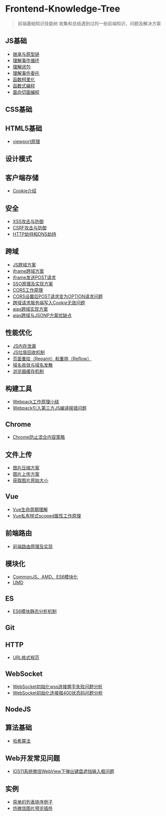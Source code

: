 # Frontend-Knowledge-Tree
> 前端基础知识技能树
> 收集和总结遇到过的一些前端知识、问题及解决方案

## JS基础
* [继承与原型链](https://developer.mozilla.org/zh-CN/docs/Web/JavaScript/Inheritance_and_the_prototype_chain)
* [理解事件循环](http://www.ruanyifeng.com/blog/2014/10/event-loop.html)
* [理解闭包](https://developer.mozilla.org/zh-CN/docs/Web/JavaScript/Closures)
* [理解事件委托](https://zhuanlan.zhihu.com/p/26536815)
* [函数柯里化](https://www.cnblogs.com/pigtail/p/3447660.html)
* [函数式编程]()
* [面向切面编程]()

## CSS基础

## HTML5基础
* [viewport原理]()

## 设计模式

## 客户端存储

*	[Cookie介绍](https://zhuanlan.zhihu.com/p/25793137)

## 安全
* [XSS攻击与防御]()
* [CSRF攻击与防御]()
* [HTTP劫持和DNS劫持](https://www.cnblogs.com/kenkofox/p/4919668.html)

## 跨域
*	[JS跨域方案]()
* [iframe跨域方案](http://www.alloyteam.com/2013/11/the-second-version-universal-solution-iframe-cross-domain-communication/)
*	[iframe发送POST请求]()
* [SSO原理及实现方案](https://cnodejs.org/topic/55f6e69904556da7553d20dd)
* [CORS工作原理]()
*	[CORS设置后POST请求变为OPTION请求问题](https://itbilu.com/javascript/js/VkiXuUcC.html)
* [跨域请求服务端写入Cookie无效问题](https://blog.csdn.net/a317560315/article/details/78397369)
* [ajax跨域实现方案]()
* [ajax跨域与JSONP方案优缺点]()

## 性能优化
* [JS内存泄漏]()
* [JS垃圾回收机制]()
* [页面重绘（Repaint）和重排（Reflow）]()
* [域名收敛与域名发散](http://taobaofed.org/blog/2015/12/16/h5-performance-optimization-and-domain-convergence/)
* [浏览器缓存机制]()

## 构建工具

*	[Webpack工作原理小结](http://www.cnblogs.com/GeniusLyzh/p/8823749.html)
* [Webpack引入第三方JS编译报错问题]()

## Chrome

*	[Chrome防止混合内容策略](https://developers.google.com/web/fundamentals/security/prevent-mixed-content/fixing-mixed-content?hl=zh-cn)

## 文件上传
*	[图片压缩方案]()
* [图片上传方案]()
* [获取图片原始大小]()

## Vue
* [Vue生命周期理解]()
* [Vue私有样式scoped属性工作原理]()

## 前端路由
*	[前端路由原理及实现](https://juejin.im/post/5ac61da66fb9a028c71eae1b?utm_source=gold_browser_extension)

## 模块化
* [CommonJS、AMD、ES6模块化]()
* [UMD]()

## ES
*	[ES6模块静态分析机制]()

## Git

## HTTP
* [URL格式规范]()

## WebSocket
*	[WebSocket初始化wss连接握手失败问题分析]()
*	[WebSocket初始化连接报400状态码问题分析]()

## NodeJS

## 算法基础
*	[哈希算法]()

## Web开发常见问题
*	[IOS11系统微信WebView下弹出键盘遮挡输入框问题]()

## 实例

* [简单的列表排序例子](./example/simple-sortlist.html)
* [仿微信图片预览插件](./example/vue-img-preview.html)

